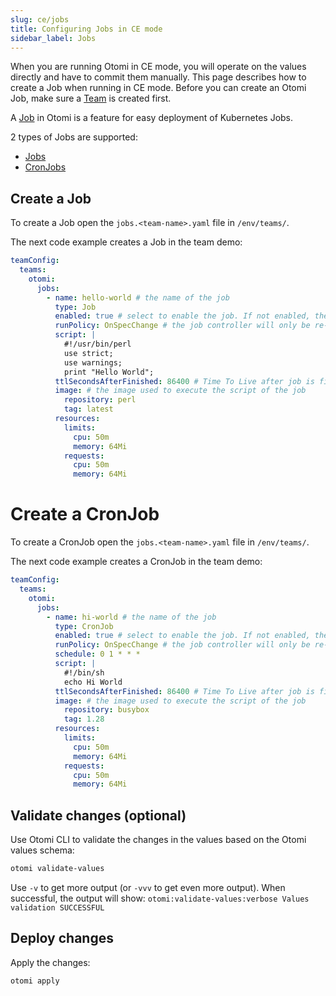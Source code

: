 ```yaml
---
slug: ce/jobs
title: Configuring Jobs in CE mode
sidebar_label: Jobs
---
```


When you are running Otomi in CE mode, you will operate on the values directly and have to commit them manually. This page describes how to create a Job when running in CE mode. Before you can create an Otomi Job, make sure a [Team](/docs/ce/teams) is created first.

A [Job](/about/architecture#jobs) in Otomi is a feature for easy deployment of Kubernetes Jobs.

2 types of Jobs are supported:

- [Jobs](#create-a-job)
- [CronJobs](#create-a-cronjob)

## Create a Job

To create a Job open the `jobs.<team-name>.yaml` file in `/env/teams/`.

The next code example creates a Job in the team demo:

```yaml
teamConfig:
  teams:
    otomi:
      jobs:
        - name: hello-world # the name of the job
          type: Job
          enabled: true # select to enable the job. If not enabled, the Job will nopt be executed.
          runPolicy: OnSpecChange # the job controller will only be re-deployed if one changes this specification
          script: |
            #!/usr/bin/perl
            use strict;
            use warnings;
            print "Hello World";
          ttlSecondsAfterFinished: 86400 # Time To Live after job is finished in seconds. Will be removed afterwards.
          image: # the image used to execute the script of the job
            repository: perl
            tag: latest
          resources:
            limits:
              cpu: 50m
              memory: 64Mi
            requests:
              cpu: 50m
              memory: 64Mi
```

# Create a CronJob

To create a CronJob open the `jobs.<team-name>.yaml` file in `/env/teams/`.

The next code example creates a CronJob in the team demo:

```yaml
teamConfig:
  teams:
    otomi:
      jobs:
        - name: hi-world # the name of the job
          type: CronJob
          enabled: true # select to enable the job. If not enabled, the Job will nopt be executed.
          runPolicy: OnSpecChange # the job controller will only be re-deployed if one changes this specification
          schedule: 0 1 * * *
          script: |
            #!/bin/sh
            echo Hi World
          ttlSecondsAfterFinished: 86400 # Time To Live after job is finished in seconds. Will be removed afterwards.
          image: # the image used to execute the script of the job
            repository: busybox
            tag: 1.28
          resources:
            limits:
              cpu: 50m
              memory: 64Mi
            requests:
              cpu: 50m
              memory: 64Mi
```

## Validate changes (optional)

Use Otomi CLI to validate the changes in the values based on the Otomi values schema:

```bash
otomi validate-values
```

Use `-v` to get more output (or `-vvv` to get even more output). When successful, the output will show: `otomi:validate-values:verbose Values validation SUCCESSFUL`

## Deploy changes

Apply the changes:

```bash
otomi apply
```

